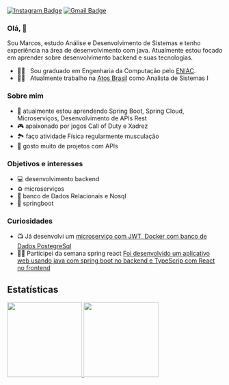 

 [![Instagram Badge](https://img.shields.io/badge/-Instagram-blue?style=flat-square&logo=Instagram&logoColor=white&link=https://marcos-barbosa-0a95b346/?igshid=1o9uhlz6bqs4s)](https://www.linkedin.com/in/marcos-barbosa-0a95b346/?igshid=1o9uhlz6bqs4s) 
[![Gmail Badge](https://img.shields.io/badge/-marcos.barbosa@atos.net-6633cc?style=flat-square&logo=Gmail&logoColor=white&link=mailto:marcos.barbosa@atos.net)](mailto:marcos.barbosa@atos.net)

### Olá, 👋
Sou Marcos, estudo Análise e Desenvolvimento de Sistemas e tenho experiência na área de desenvolvimento com java. Atualmente estou focado em aprender sobre desenvolvimento backend e suas tecnologias.

- 👨‍🎓  &nbsp; Sou graduado em Engenharia da Computação pelo [ENIAC](https://www.eniac.com.br/).
- 👨‍💻 &nbsp; Atualmente trabalho na [Atos Brasil](http://www.atos.net/) como Analista de Sistemas I

### Sobre mim
- 🌱 atualmente estou aprendendo Spring Boot, Spring Cloud, Microserviços, Desenvolvimento de APIs Rest
- 🎮 apaixonado por jogos Call of Duty e Xadrez
- 🏞️ faço atividade Física regularmente musculação
- 🔧 gosto muito de projetos com APIs

### Objetivos e interesses
* 💻 desenvolvimento backend
* ♻️ microserviços
* 🎨 banco de Dados Relacionais e Nosql
* 🎲 springboot

### Curiosidades
* 📺 Já desenvolvi um [microserviço com JWT, Docker com banco de Dados PostegreSql](https://github.com/marcsalexandrborges/ms-course)
* 👩‍🎓 Participei da semana spring react  [Foi desenvolvido um aplicativo web usando java com spring boot no backend e TypeScrip com React no frontend](https://lnkd.in/ggYgnMs/store/apps/details?id=co.ratto.spellswords&hl=pt_PT&gl=US)

  
## Estatísticas
<div>
  <a href="https://github.com/marcsalexandrborges">
  <img height="175em" src="https://github-readme-stats.vercel.app/api?username=marcsalexandrborges&show_icons=false&&include_all_commits=true&count_private=true"/>
  <img height="175em" src="https://github-readme-stats.vercel.app/api/top-langs/?username=marcsalexandrborges&layout=compact&langs_count=6&hide=asp,xslt,glsl,shaderlab,html,css,php,c,java"/> <!-- c%2B%2B -->
</div>

<!--
**marcsalexandrborges/marcsalexandrborges** is a ✨ _special_ ✨ repository because its `README.md` (this file) appears on your GitHub profile.

Here are some ideas to get you started:

- 🔭 I’m currently working on ...
- 🌱 I’m currently learning ...
- 👯 I’m looking to collaborate on ...
- 🤔 I’m looking for help with ...
- 💬 Ask me about ...
- 📫 How to reach me: ...
- 😄 Pronouns: ...
- ⚡ Fun fact: ...
-->
